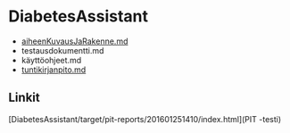 # DiabetesAssistant

- [aiheenKuvausJaRakenne.md](dokumentointi/aiheenKuvausJaRakenne.md)
- testausdokumentti.md
- käyttöohjeet.md
- [tuntikirjanpito.md](dokumentointi/tuntikirjanpito.md)

## Linkit
[DiabetesAssistant/target/pit-reports/201601251410/index.html](PIT -testi)
